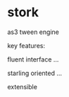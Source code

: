 stork
=====

as3 tween engine

key features:

fluent interface
...

starling oriented
...

extensible
